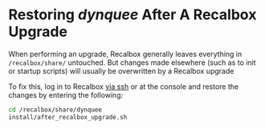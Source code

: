 # Restoring *dynquee* After A Recalbox Upgrade

When performing an upgrade, Recalbox generally leaves everything in `/recalbox/share/` untouched.
But changes made elsewhere (such as to init or startup scripts) will usually be overwritten by a Recalbox upgrade

To fix this, log in to Recalbox [via ssh][recalbox-ssh] or at the console and restore the changes
by entering the following:

```sh
cd /recalbox/share/dynquee
install/after_recalbox_upgrade.sh
```

<!-- Links -->
[recalbox-ssh]: https://wiki.recalbox.com/en/tutorials/system/access/root-access-terminal-cli
